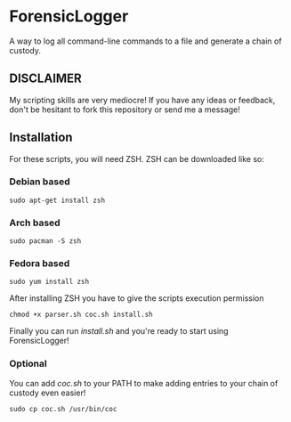 # ForensicLogger
A way to log all command-line commands to a file and generate a chain of custody.

## DISCLAIMER
My scripting skills are very mediocre! If you have any ideas or feedback, don't be hesitant to fork this repository or send me a message!

## Installation
For these scripts, you will need ZSH. ZSH can be downloaded like so:
### Debian based
`sudo apt-get install zsh`
### Arch based
`sudo pacman -S zsh`
### Fedora based
`sudo yum install zsh`

After installing ZSH you have to give the scripts execution permission

`chmod +x parser.sh coc.sh install.sh`

Finally you can run *install.sh* and you're ready to start using ForensicLogger!

### Optional
You can add *coc.sh* to your PATH to make adding entries to your chain of custody even easier!

`sudo cp coc.sh /usr/bin/coc`

